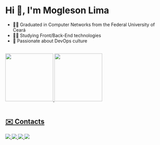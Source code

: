 <h1 align="left">Hi  👋, I'm Mogleson Lima</h1>

- 🧑‍🎓 Graduated in Computer Networks from the Federal University of Ceará
- :man_technologist: Studying Front/Back-End technologies
- 💭 Passionate about DevOps culture
<!--Stacks

## 🛠 &nbsp;Tech Stack
<div style="display: inline_block"><br>
    <img align="center" alt="Mogly-Js" height="30" width="40" src="https://cdn.jsdelivr.net/gh/devicons/devicon/icons/java/java-original.svg">
    <img align="center" alt="Mogly-Js" height="30" width="40" src="https://cdn.jsdelivr.net/gh/devicons/devicon/icons/javascript/javascript-original.svg">
    <img align="center" alt="Mogly-Js" height="30" width="40" src="https://cdn.jsdelivr.net/gh/devicons/devicon/icons/html5/html5-original.svg">
    <img align="center" alt="Mogly-Js" height="30" width="40" src="https://cdn.jsdelivr.net/gh/devicons/devicon/icons/css3/css3-original.svg">
    <img align="center" alt="Mogly-Js" height="30" width="40" src="https://cdn.jsdelivr.net/gh/devicons/devicon/icons/react/react-original.svg">
    <img align="center" alt="Mogly-Js" height="30" width="40" src="https://cdn.jsdelivr.net/gh/devicons/devicon/icons/bootstrap/bootstrap-original.svg">
    <img align="center" alt="Mogly-Js" height="30" width="40" src="https://cdn.jsdelivr.net/gh/devicons/devicon/icons/mysql/mysql-original.svg">
    <img align="center" alt="Mogly-Js" height="30" width="40" src="https://cdn.jsdelivr.net/gh/devicons/devicon/icons/postgresql/postgresql-original.svg">
    <img align="center" alt="Mogly-Js" height="30" width="40" src="https://cdn.jsdelivr.net/gh/devicons/devicon/icons/linux/linux-original.svg">
    <img align="center" alt="Mogly-Js" height="30" width="40" src="https://cdn.jsdelivr.net/gh/devicons/devicon/icons/docker/docker-original.svg">
    <!--img align="center" alt="Mogly-Js" height="40" width="50" src="https://cdn.jsdelivr.net/gh/devicons/devicon/icons/kubernetes/kubernetes-plain-wordmark.svg"
    <img align="center" alt="Mogly-Js" height="40" width="50" src="https://cdn.jsdelivr.net/gh/devicons/devicon/icons/python/python-original.svg">
    <img align="center" alt="Mogly-Js" height="40" width="50" src="https://cdn.jsdelivr.net/gh/devicons/devicon/icons/amazonwebservices/amazonwebservices-original.svg">
    <img align="center" alt="Mogly-Js" height="40" width="50" src="https://cdn.jsdelivr.net/gh/devicons/devicon/icons/bash/bash-plain.svg">
        
</div>-->

<br>

<!--Analytics...-->
<div align="left">
  <a href="https://github.com/moglesonlima">
  <img height="150em" src="https://github-readme-stats.vercel.app/api?username=moglesonlima&show_icons=true&theme=vision-friendly-dark&include_all_commits=true&count_private=true"/>
  <img height="150em" src="https://github-readme-stats.vercel.app/api/top-langs/?username=moglesonlima&layout=compact&langs_count=7&theme=vision-friendly-dark"/>
</div>
 
<!--Contatos...-->
<br>

## ✉️ Contacts
<div>
    <a href="mailto:moglesonlima@alu.ufc.br" target="_blank">
        <img src="https://img.shields.io/badge/Gmail-D14836?style=for-the-badge&logo=gmail&logoColor=white" target="_blank">
    </a>
    <a target="_blank" href="https://t.me/Mogleson_Lima">
        <img src="https://img.shields.io/badge/Telegram-2CA5E0?style=for-the-badge&logo=telegram&logoColor=white" target="_blank">
    </a>
    <a href="https://discord.gg/ppx7nHr5" target="_blank">
        <img src="https://img.shields.io/badge/Discord-7289DA?style=for-the-badge&logo=discord&logoColor=white" target="_blank">
    </a>
        <a href="https://www.linkedin.com/in/moglesonlima/" target="_blank">
        <img src="https://img.shields.io/badge/LinkedIn-0077B5?style=for-the-badge&logo=linkedin&logoColor=white" target="_blank">
    </a>
    <!--a href="" target="_blank">
        <img src="" target="_blank">
    </a-->   
</div>


<!--
**MoglesonLima/moglesonlima** is a ✨ _special_ ✨ repository because its `README.md` (this file) appears on your GitHub profile.

Here are some ideas to get you started:

- 🔭 I’m currently working on ...
- 🌱 I’m currently learning ...
- 👯 I’m looking to collaborate on ...
- 🤔 I’m looking for help with ...
- 💬 Ask me about ...
- 📫 How to reach me: ...
- 😄 Pronouns: ...
- ⚡ Fun fact: ...
-->
